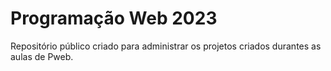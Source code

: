 # Programação Web 2023

Repositório público criado para administrar os projetos criados durantes as aulas de Pweb.
